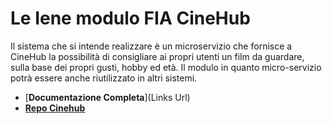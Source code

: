 # Le Iene modulo FIA CineHub

Il sistema che si intende realizzare è un microservizio che fornisce a CineHub la possibilità di consigliare ai propri utenti un film da guardare, sulla base dei propri gusti, hobby ed età. Il modulo in quanto micro-servizio potrà essere anche riutilizzato in altri sistemi.

- [**Documentazione Completa**](Links Url)
- [**Repo Cinehub**](https://github.com/x-mariachiara/CineHub)
